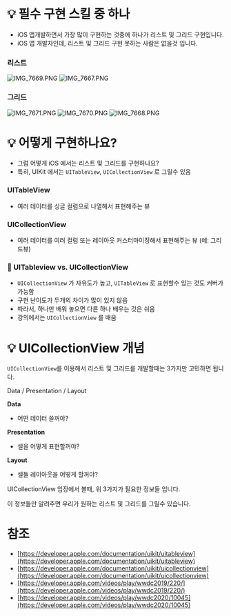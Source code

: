 # 💡 필수 구현 스킬 중 하나

- iOS 앱개발하면서 가장 많이 구현하는 것중에 하나가 리스트 및 그리드 구현입니다.
- iOS 앱 개발자인데, 리스트 및 그리드 구현 못하는 사람은 없을것 입니다.

### 리스트

![IMG_7669.PNG](https://opposite-foundation-5b5.notion.site/image/https%3A%2F%2Fs3-us-west-2.amazonaws.com%2Fsecure.notion-static.com%2F730972b3-a12e-4cc8-9045-9d80311f8272%2FIMG_7669.png?table=block&id=a5b6b522-7f1c-40c9-878a-7b97b578e610&spaceId=218f86ea-dd70-4255-addc-49c3437db872&width=380&userId=&cache=v2)
![IMG_7667.PNG](https://opposite-foundation-5b5.notion.site/image/https%3A%2F%2Fs3-us-west-2.amazonaws.com%2Fsecure.notion-static.com%2Fdaec5201-7573-4097-887b-faa0c583e4eb%2FIMG_7667.png?table=block&id=90bf34ec-da6c-4609-b6c3-ee85d0b4ec4d&spaceId=218f86ea-dd70-4255-addc-49c3437db872&width=380&userId=&cache=v2)

### 그리드

![IMG_7671.PNG](https://opposite-foundation-5b5.notion.site/image/https%3A%2F%2Fs3-us-west-2.amazonaws.com%2Fsecure.notion-static.com%2F7bd00ac8-2e43-46d2-a91d-cd04db6567db%2FIMG_7671.png?table=block&id=a4db841d-15d9-4ebb-8975-62d7417d1046&spaceId=218f86ea-dd70-4255-addc-49c3437db872&width=380&userId=&cache=v2)
![IMG_7670.PNG](https://opposite-foundation-5b5.notion.site/image/https%3A%2F%2Fs3-us-west-2.amazonaws.com%2Fsecure.notion-static.com%2F850fb0da-c97f-49ce-acac-a48e97c50873%2FIMG_7670.png?table=block&id=dbdbed81-150e-4407-a3bc-146a0b367079&spaceId=218f86ea-dd70-4255-addc-49c3437db872&width=380&userId=&cache=v2)
![IMG_7668.PNG](https://opposite-foundation-5b5.notion.site/image/https%3A%2F%2Fs3-us-west-2.amazonaws.com%2Fsecure.notion-static.com%2F77243818-dfa5-4e54-bcea-afc238c58c84%2FIMG_7668.png?table=block&id=472a4469-bcb7-48dc-8ab6-ab2585d4b59f&spaceId=218f86ea-dd70-4255-addc-49c3437db872&width=380&userId=&cache=v2)

# 💡 어떻게 구현하나요?

- 그럼 어떻게 iOS 에서는 리스트 및 그리드를 구현하나요?
- 특히, UIKit 에서는 `UITableView`, `UICollectionView` 로 그릴수 있음

### UITableView

- 여러 데이터를 싱글 컬럼으로 나열해서 표현해주는 뷰

### UICollectionView

- 여러 데이터를 여러 컬럼 또는 레이아웃 커스터마이징해서 표현해주는 뷰 (예: 그리드뷰)

### 🤔 UITableview vs. UICollectionView

- `UICollectionView` 가 자유도가 높고, `UITableView` 로 표현할수 있는 것도 커버가 가능함
- 구현 난이도가 두개의 차이가 많이 있지 않음
- 따라서, 하나만 배워 놓으면 다른 하나 배우는 것은 쉬움
- 강의에서는 `UICollectionView` 를 배움

# 💡 UICollectionView 개념

`UICollectionView`를 이용해서 리스트 및 그리드를 개발할때는 3가지만 고민하면 됩니다.

Data / Presentation / Layout

**Data**

- 어떤 데이터 쓸꺼야?

**Presentation**

- 셀을 어떻게 표현할꺼야?

**Layout**

- 셀들 레이아웃을 어떻게 할꺼야?

UICollectionView 입장에서 볼때, 위 3가지가 필요한 정보들 입니다.

이 정보들만 알려주면 우리가 원하는 리스트 및 그리드를 그릴수 있습니다.

# 참조

- [https://developer.apple.com/documentation/uikit/uitableview](https://developer.apple.com/documentation/uikit/uitableview)
- [https://developer.apple.com/documentation/uikit/uicollectionview](https://developer.apple.com/documentation/uikit/uicollectionview)
- [https://developer.apple.com/videos/play/wwdc2019/220/](https://developer.apple.com/videos/play/wwdc2019/220/)
- [https://developer.apple.com/videos/play/wwdc2020/10045](https://developer.apple.com/videos/play/wwdc2020/10045)

